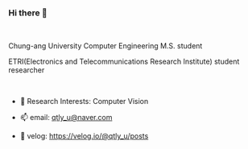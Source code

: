 ### Hi there 👋

<br/>


Chung-ang University Computer Engineering M.S. student

ETRI(Electronics and Telecommunications Research Institute) student researcher

<br/>


- 👀 Research Interests:
Computer Vision

- 📫 email: qtly_u@naver.com
- 🌱 velog: https://velog.io/@qtly_u/posts
